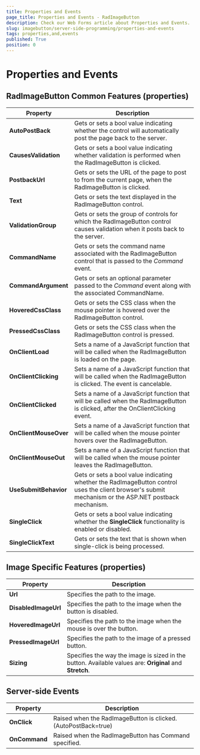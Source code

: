 ```yaml
---
title: Properties and Events
page_title: Properties and Events - RadImageButton
description: Check our Web Forms article about Properties and Events.
slug: imagebutton/server-side-programming/properties-and-events
tags: properties,and,events
published: True
position: 0
---
```


# Properties and Events

## RadImageButton Common Features (properties)

| Property | Description |
| ------ | ------ |
| **AutoPostBack** |Gets or sets a bool value indicating whether the control will automatically post the page back to the server.|
| **CausesValidation** |Gets or sets a bool value indicating whether validation is performed when the RadImageButton is clicked.|
| **PostbackUrl** |Gets or sets the URL of the page to post to from the current page, when the RadImageButton is clicked.|
| **Text** |Gets or sets the text displayed in the RadImageButton control.|
| **ValidationGroup** |Gets or sets the group of controls for which the RadImageButton control causes validation when it posts back to the server.|
| **CommandName** |Gets or sets the command name associated with the RadImageButton control that is passed to the *Command* event.|
| **CommandArgument** |Gets or sets an optional parameter passed to the *Command* event along with the associated CommandName.|
| **HoveredCssClass** |Gets or sets the CSS class when the mouse pointer is hovered over the RadImageButton control.|
| **PressedCssClass** |Gets or sets the CSS class when the RadImageButton control is pressed.|
| **OnClientLoad** |Sets a name of a JavaScript function that will be called when the RadImageButton is loaded on the page.|
| **OnClientClicking** |Sets a name of a JavaScript function that will be called when the RadImageButton is clicked. The event is cancelable.|
| **OnClientClicked** |Sets a name of a JavaScript function that will be called when the RadImageButton is clicked, after the OnClientClicking event.|
| **OnClientMouseOver** |Sets a name of a JavaScript function that will be called when the mouse pointer hovers over the RadImageButton.|
| **OnClientMouseOut** |Sets a name of a JavaScript function that will be called when the mouse pointer leaves the RadImageButton.|
| **UseSubmitBehavior** |Gets or sets a bool value indicating whether the RadImageButton control uses the client browser's submit mechanism or the ASP.NET postback mechanism.|
| **SingleClick** |Gets or sets a bool value indicating whether the **SingleClick** functionality is enabled or disabled.|
| **SingleClickText** |Gets or sets the text that is shown when single-click is being processed.|

## Image Specific Features (properties)

| Property | Description |
| ------ | ------ |
| **Url** |Specifies the path to the image.|
| **DisabledImageUrl** |Specifies the path to the image when the button is disabled.|
| **HoveredImageUrl** |Specifies the path to the image when the mouse is over the button.|
| **PressedImageUrl** |Specifies the path to the image of a pressed button.|
| **Sizing** |Specifies the way the image is sized in the button. Available values are: **Original** and **Stretch**.|

## Server-side Events

| Property | Description |
| ------ | ------ |
| **OnClick** |Raised when the RadImageButton is clicked. (AutoPostBack=true)|
| **OnCommand** |Raised when the RadImageButton has Command specified.|

